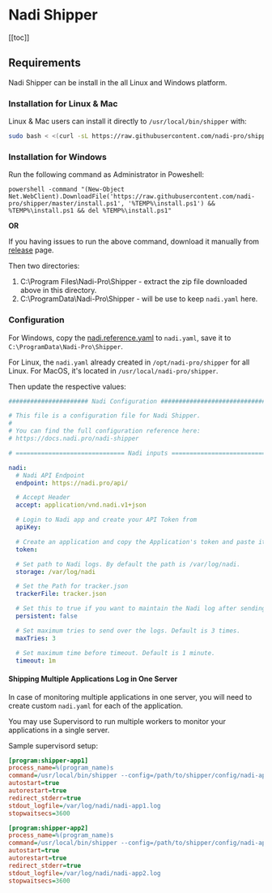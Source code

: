 # Nadi Shipper

[[toc]]

## Requirements

Nadi Shipper can be install in the all Linux and Windows platform.

### Installation for Linux & Mac

Linux & Mac users can install it directly to `/usr/local/bin/shipper` with:

```bash
sudo bash < <(curl -sL https://raw.githubusercontent.com/nadi-pro/shipper/master/install)
```

### Installation for Windows

Run the following command as Administrator in Poweshell:

```batch
powershell -command "(New-Object Net.WebClient).DownloadFile('https://raw.githubusercontent.com/nadi-pro/shipper/master/install.ps1', '%TEMP%\install.ps1') && %TEMP%\install.ps1 && del %TEMP%\install.ps1"
```

**OR**

If you having issues to run the above command, download it manually from [release](https://github.com/nadi-pro/shipper/releases/) page.

Then two directories:

1. C:\Program Files\Nadi-Pro\Shipper - extract the zip file downloaded above in this directory.
2. C:\ProgramData\Nadi-Pro\Shipper - will be use to keep `nadi.yaml` here.

### Configuration

For Windows, copy the [nadi.reference.yaml](nadi.reference.yaml) to `nadi.yaml`, save it to
`C:\ProgramData\Nadi-Pro\Shipper`.

For Linux, the `nadi.yaml` already created in `/opt/nadi-pro/shipper` for all Linux. For MacOS, it's located in `/usr/local/nadi-pro/shipper`.

Then update the respective values:

```yaml
###################### Nadi Configuration ##################################

# This file is a configuration file for Nadi Shipper.
#
# You can find the full configuration reference here:
# https://docs.nadi.pro/nadi-shipper

# ============================== Nadi inputs ===============================

nadi:
  # Nadi API Endpoint
  endpoint: https://nadi.pro/api/

  # Accept Header
  accept: application/vnd.nadi.v1+json

  # Login to Nadi app and create your API Token from
  apiKey:

  # Create an application and copy the Application's token and paste it here.
  token:

  # Set path to Nadi logs. By default the path is /var/log/nadi.
  storage: /var/log/nadi

  # Set the Path for tracker.json
  trackerFile: tracker.json

  # Set this to true if you want to maintain the Nadi log after sending them. Default is false.
  persistent: false

  # Set maximum tries to send over the logs. Default is 3 times.
  maxTries: 3

  # Set maximum time before timeout. Default is 1 minute.
  timeout: 1m
```

#### Shipping Multiple Applications Log in One Server

In case of monitoring multiple applications in one server, you will need to create custom `nadi.yaml` for each of the application.

You may use Supervisord to run multiple workers to monitor your applications in a single server.

Sample supervisord setup:

```ini
[program:shipper-app1]
process_name=%(program_name)s
command=/usr/local/bin/shipper --config=/path/to/shipper/config/nadi-app1.yaml --record
autostart=true
autorestart=true
redirect_stderr=true
stdout_logfile=/var/log/nadi/nadi-app1.log
stopwaitsecs=3600

[program:shipper-app2]
process_name=%(program_name)s
command=/usr/local/bin/shipper --config=/path/to/shipper/config/nadi-app2.yaml --record
autostart=true
autorestart=true
redirect_stderr=true
stdout_logfile=/var/log/nadi/nadi-app2.log
stopwaitsecs=3600
```

